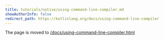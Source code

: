 ```yaml
---
title: tutorials/native/using-command-line-compiler.md
showAuthorInfo: false
redirect_path: https://kotlinlang.org/docs/using-command-line-compiler.html
---
```


The page is moved to [/docs/using-command-line-compiler.html](/docs/using-command-line-compiler.html)
